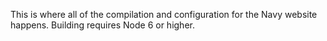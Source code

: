 This is where all of the compilation and configuration for the Navy website happens.
Building requires Node 6 or higher.
